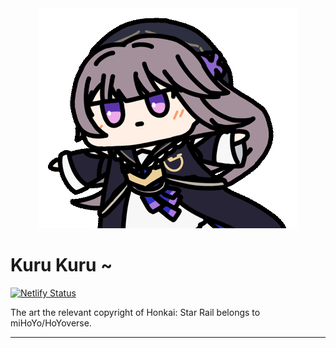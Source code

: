 <div align="center">
  <img src="./src/assets/img/herta.gif">
</div>

# Kuru Kuru ~
[![Netlify Status](https://api.netlify.com/api/v1/badges/1c9db3f4-3407-4581-9ad2-e8776b397f3c/deploy-status)](https://app.netlify.com/sites/velvety-froyo-96fa0e/deploys)

The art the relevant copyright of Honkai: Star Rail belongs to miHoYo/HoYoverse.
***
